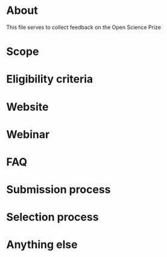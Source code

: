 # About
This file serves to collect feedback on the Open Science Prize

# Scope

# Eligibility criteria

# Website

# Webinar

# FAQ

# Submission process

# Selection process

# Anything else

